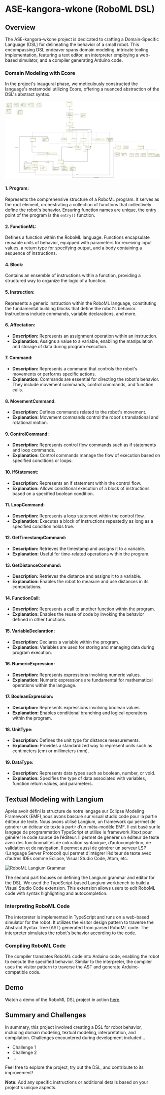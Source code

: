 # ASE-kangora-wkone (RoboML DSL)

## Overview

The ASE-kangora-wkone project is dedicated to crafting a Domain-Specific Language (DSL) for delineating the behavior of a small robot. This encompassing DSL endeavor spans domain modeling, intricate tooling implementation, featuring a text editor, an interpreter employing a web-based simulator, and a compiler generating Arduino code.

### Domain Modeling with Ecore

In the project's inaugural phase, we meticulously constructed the language's metamodel utilizing Ecore, offering a nuanced abstraction of the DSL's abstract syntax.

![RoboML Ecore Metamodel](./img/metamodel.jpeg)

#### 1. **Program:**
Represents the comprehensive structure of a RoboML program. It serves as the root element, orchestrating a collection of functions that collectively define the robot's behavior. Ensuring function names are unique, the entry point of the program is the `entry()` function.

#### 2. **FunctionML:**
Defines a function within the RoboML language. Functions encapsulate reusable units of behavior, equipped with parameters for receiving input values, a return type for specifying output, and a body containing a sequence of instructions.

#### 4. **Block:**
Contains an ensemble of instructions within a function, providing a structured way to organize the logic of a function.

#### 5. **Instruction:**
Represents a generic instruction within the RoboML language, constituting the fundamental building blocks that define the robot's behavior. Instructions include commands, variable declarations, and more.

#### 6. **Affectation:**
   - **Description:** Represents an assignment operation within an instruction.
   - **Explanation:** Assigns a value to a variable, enabling the manipulation and storage of data during program execution.

#### 7. **Command:**
   - **Description:** Represents a command that controls the robot's movements or performs specific actions.
   - **Explanation:** Commands are essential for directing the robot's behavior. They include movement commands, control commands, and function calls.

#### 8. **MovementCommand:**
   - **Description:** Defines commands related to the robot's movement.
   - **Explanation:** Movement commands control the robot's translational and rotational motion.

#### 9. **ControlCommand:**
   - **Description:** Represents control flow commands such as if statements and loop commands.
   - **Explanation:** Control commands manage the flow of execution based on specified conditions or loops.

#### 10. **IfStatement:**
   - **Description:** Represents an if statement within the control flow.
   - **Explanation:** Allows conditional execution of a block of instructions based on a specified boolean condition.

#### 11. **LoopCommand:**
   - **Description:** Represents a loop statement within the control flow.
   - **Explanation:** Executes a block of instructions repeatedly as long as a specified condition holds true.

#### 12. **GetTimestampCommand:**
   - **Description:** Retrieves the timestamp and assigns it to a variable.
   - **Explanation:** Useful for time-related operations within the program.

#### 13. **GetDistanceCommand:**
   - **Description:** Retrieves the distance and assigns it to a variable.
   - **Explanation:** Enables the robot to measure and use distances in its computations.

#### 14. **FunctionCall:**
   - **Description:** Represents a call to another function within the program.
   - **Explanation:** Enables the reuse of code by invoking the behavior defined in other functions.

#### 15. **VariableDeclaration:**
   - **Description:** Declares a variable within the program.
   - **Explanation:** Variables are used for storing and managing data during program execution.

#### 16. **NumericExpression:**
   - **Description:** Represents expressions involving numeric values.
   - **Explanation:** Numeric expressions are fundamental for mathematical operations within the language.

#### 17. **BooleanExpression:**
   - **Description:** Represents expressions involving boolean values.
   - **Explanation:** Enables conditional branching and logical operations within the program.

#### 18. **UnitType:**
   - **Description:** Defines the unit type for distance measurements.
   - **Explanation:** Provides a standardized way to represent units such as centimeters (cm) or millimeters (mm).

#### 19. **DataType:**
   - **Description:** Represents data types such as boolean, number, or void.
   - **Explanation:** Specifies the type of data associated with variables, function return values, and parameters.


## Textual Modeling with Langium

Après avoir défini la structure de notre langage sur Eclipse Modeling Framework (EMF),nous avons basculé sur visual studio code pour la partie éditeur de texte. Nous avons utilisé Langium, un framework qui permet de générer un éditeur de texte à partir d’un méta-modèle EMF. Il est basé sur le langage de programmation TypeScript et utilise le framework Xtext pour générer le code source de l’éditeur. Il permet de générer un éditeur de texte avec des fonctionnalités de coloration syntaxique, d’autocompletion, de validation et de navigation. Il permet aussi de générer un serveur LSP (Language Server Protocol) qui permet d’intégrer l’éditeur de texte avec d’autres IDEs comme Eclipse, Visual Studio Code, Atom, etc.

![RoboML Langium Grammar](./img/grammar.jpeg)


The second part focuses on defining the Langium grammar and editor for the DSL. We used the TypeScript-based Langium workbench to build a Visual Studio Code extension. This extension allows users to edit RoboML code with syntax highlighting and autocompletion.

### Interpreting RoboML Code

The interpreter is implemented in TypeScript and runs on a web-based simulator for the robot. It utilizes the visitor design pattern to traverse the Abstract Syntax Tree (AST) generated from parsed RoboML code. The interpreter simulates the robot's behavior according to the code.

### Compiling RoboML Code

The compiler translates RoboML code into Arduino code, enabling the robot to execute the specified behavior. Similar to the interpreter, the compiler uses the visitor pattern to traverse the AST and generate Arduino-compatible code.

## Demo

Watch a demo of the RoboML DSL project in action [here](link/to/demo/video).

## Summary and Challenges

In summary, this project involved creating a DSL for robot behavior, including domain modeling, textual modeling, interpretation, and compilation. Challenges encountered during development included...

- Challenge 1
- Challenge 2
- ...

Feel free to explore the project, try out the DSL, and contribute to its improvement!

**Note:** Add any specific instructions or additional details based on your project's unique aspects.
